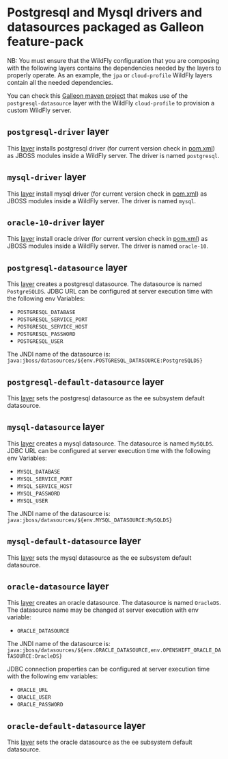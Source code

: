 Postgresql and Mysql drivers and datasources packaged as Galleon feature-pack
==============================================================================

NB: You must ensure that the WildFly configuration that you are composing with the following 
layers contains the dependencies needed by the layers to properly operate. As an example, the `jpa` or `cloud-profile` WildFly layers 
contain all the needed dependencies.

You can check this [Galleon maven project](https://github.com/wildfly/wildfly-s2i/wildfly-modules/jboss/container/wildfly/galleon/artifacts/opt/jboss/container/wildfly/galleon/definitions/cloud-profile-postgresql) 
that makes use of the `postgresql-datasource` layer with the WildFly `cloud-profile` to provision a custom WildFly server.

`postgresql-driver` layer
---------------------------------
This [layer](src/main/resources/layers/standalone/postgresql-driver/layer-spec.xml) installs postgresql driver (for current version check in [pom.xml](pom.xml)) as JBOSS modules inside a WildFly server.
The driver is named `postgresql`.

`mysql-driver` layer
---------------------------------
This [layer](src/main/resources/layers/standalone/mysql-driver/layer-spec.xml) install mysql driver (for current version check in [pom.xml](pom.xml)) as JBOSS modules inside a WildFly server.
The driver is named `mysql`.

`oracle-10-driver` layer
---------------------------------
This [layer](src/main/resources/layers/standalone/oracle-10-driver/layer-spec.xml) install oracle driver (for current version check in [pom.xml](pom.xml)) as JBOSS modules inside a WildFly server.
The driver is named `oracle-10`.

`postgresql-datasource` layer
---------------------------------
This [layer](src/main/resources/layers/standalone/postgresql-datasource/layer-spec.xml) creates a postgresql datasource.
The datasource is named `PostgreSQLDS`. JDBC URL can be configured at server execution time with the following env Variables:

* `POSTGRESQL_DATABASE`
* `POSTGRESQL_SERVICE_PORT`
* `POSTGRESQL_SERVICE_HOST`
* `POSTGRESQL_PASSWORD`
* `POSTGRESQL_USER`

The JNDI name of the datasource is: `java:jboss/datasources/${env.POSTGRESQL_DATASOURCE:PostgreSQLDS}`

`postgresql-default-datasource` layer
---------------------------------
This [layer](src/main/resources/layers/standalone/postgresql-default-datasource/layer-spec.xml) sets the postgresql datasource as the
ee subsystem default datasource.

`mysql-datasource` layer
---------------------------------
This [layer](src/main/resources/layers/standalone/mysql-datasource/layer-spec.xml) creates a mysql datasource.
The datasource is named `MySQLDS`. JDBC URL can be configured at server execution time with the following env Variables:

* `MYSQL_DATABASE`
* `MYSQL_SERVICE_PORT`
* `MYSQL_SERVICE_HOST`
* `MYSQL_PASSWORD`
* `MYSQL_USER`

The JNDI name of the datasource is: `java:jboss/datasources/${env.MYSQL_DATASOURCE:MySQLDS}`

`mysql-default-datasource` layer
---------------------------------
This [layer](src/main/resources/layers/standalone/mysql-default-datasource/layer-spec.xml) sets the mysql datasource as the
ee subsystem default datasource.

`oracle-datasource` layer
---------------------------------
This [layer](src/main/resources/layers/standalone/oracle-datasource/layer-spec.xml) creates an oracle datasource.
The datasource is named `OracleDS`. The datasource name may be changed at server execution with env variable:

* `ORACLE_DATASOURCE`

The JNDI name of the datasource is: `java:jboss/datasources/${env.ORACLE_DATASOURCE,env.OPENSHIFT_ORACLE_DATASOURCE:OracleDS}`

JDBC connection properties can be configured at server execution time with the following env variables:

* `ORACLE_URL`
* `ORACLE_USER`
* `ORACLE_PASSWORD`

`oracle-default-datasource` layer
---------------------------------
This [layer](src/main/resources/layers/standalone/oracle-default-datasource/layer-spec.xml) sets the oracle datasource as the
ee subsystem default datasource.
